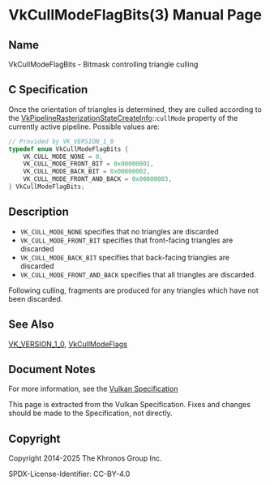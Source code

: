 # VkCullModeFlagBits(3) Manual Page

## Name

VkCullModeFlagBits - Bitmask controlling triangle culling



## [](#_c_specification)C Specification

Once the orientation of triangles is determined, they are culled according to the [VkPipelineRasterizationStateCreateInfo](https://registry.khronos.org/vulkan/specs/latest/man/html/VkPipelineRasterizationStateCreateInfo.html)::`cullMode` property of the currently active pipeline. Possible values are:

```c++
// Provided by VK_VERSION_1_0
typedef enum VkCullModeFlagBits {
    VK_CULL_MODE_NONE = 0,
    VK_CULL_MODE_FRONT_BIT = 0x00000001,
    VK_CULL_MODE_BACK_BIT = 0x00000002,
    VK_CULL_MODE_FRONT_AND_BACK = 0x00000003,
} VkCullModeFlagBits;
```

## [](#_description)Description

- `VK_CULL_MODE_NONE` specifies that no triangles are discarded
- `VK_CULL_MODE_FRONT_BIT` specifies that front-facing triangles are discarded
- `VK_CULL_MODE_BACK_BIT` specifies that back-facing triangles are discarded
- `VK_CULL_MODE_FRONT_AND_BACK` specifies that all triangles are discarded.

Following culling, fragments are produced for any triangles which have not been discarded.

## [](#_see_also)See Also

[VK\_VERSION\_1\_0](https://registry.khronos.org/vulkan/specs/latest/man/html/VK_VERSION_1_0.html), [VkCullModeFlags](https://registry.khronos.org/vulkan/specs/latest/man/html/VkCullModeFlags.html)

## [](#_document_notes)Document Notes

For more information, see the [Vulkan Specification](https://registry.khronos.org/vulkan/specs/latest/html/vkspec.html#VkCullModeFlagBits)

This page is extracted from the Vulkan Specification. Fixes and changes should be made to the Specification, not directly.

## [](#_copyright)Copyright

Copyright 2014-2025 The Khronos Group Inc.

SPDX-License-Identifier: CC-BY-4.0